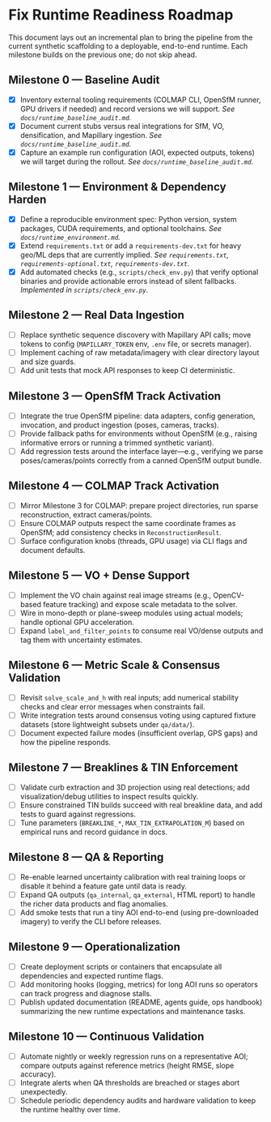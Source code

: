 # Fix Runtime Readiness Roadmap

This document lays out an incremental plan to bring the pipeline from the current synthetic scaffolding to a deployable, end-to-end runtime. Each milestone builds on the previous one; do not skip ahead.

## Milestone 0 — Baseline Audit
- [x] Inventory external tooling requirements (COLMAP CLI, OpenSfM runner, GPU drivers if needed) and record versions we will support. _See `docs/runtime_baseline_audit.md`._
- [x] Document current stubs versus real integrations for SfM, VO, densification, and Mapillary ingestion. _See `docs/runtime_baseline_audit.md`._
- [x] Capture an example run configuration (AOI, expected outputs, tokens) we will target during the rollout. _See `docs/runtime_baseline_audit.md`._

## Milestone 1 — Environment & Dependency Harden
- [x] Define a reproducible environment spec: Python version, system packages, CUDA requirements, and optional toolchains. _See `docs/runtime_environment.md`._
- [x] Extend `requirements.txt` or add a `requirements-dev.txt` for heavy geo/ML deps that are currently implied. _See `requirements.txt`, `requirements-optional.txt`, `requirements-dev.txt`._
- [x] Add automated checks (e.g., `scripts/check_env.py`) that verify optional binaries and provide actionable errors instead of silent fallbacks. _Implemented in `scripts/check_env.py`._

## Milestone 2 — Real Data Ingestion
- [ ] Replace synthetic sequence discovery with Mapillary API calls; move tokens to config (`MAPILLARY_TOKEN` env, `.env` file, or secrets manager).
- [ ] Implement caching of raw metadata/imagery with clear directory layout and size guards.
- [ ] Add unit tests that mock API responses to keep CI deterministic.

## Milestone 3 — OpenSfM Track Activation
- [ ] Integrate the true OpenSfM pipeline: data adapters, config generation, invocation, and product ingestion (poses, cameras, tracks).
- [ ] Provide fallback paths for environments without OpenSfM (e.g., raising informative errors or running a trimmed synthetic variant).
- [ ] Add regression tests around the interface layer—e.g., verifying we parse poses/cameras/points correctly from a canned OpenSfM output bundle.

## Milestone 4 — COLMAP Track Activation
- [ ] Mirror Milestone 3 for COLMAP: prepare project directories, run sparse reconstruction, extract cameras/points.
- [ ] Ensure COLMAP outputs respect the same coordinate frames as OpenSfM; add consistency checks in `ReconstructionResult`.
- [ ] Surface configuration knobs (threads, GPU usage) via CLI flags and document defaults.

## Milestone 5 — VO + Dense Support
- [ ] Implement the VO chain against real image streams (e.g., OpenCV-based feature tracking) and expose scale metadata to the solver.
- [ ] Wire in mono-depth or plane-sweep modules using actual models; handle optional GPU acceleration.
- [ ] Expand `label_and_filter_points` to consume real VO/dense outputs and tag them with uncertainty estimates.

## Milestone 6 — Metric Scale & Consensus Validation
- [ ] Revisit `solve_scale_and_h` with real inputs; add numerical stability checks and clear error messages when constraints fail.
- [ ] Write integration tests around consensus voting using captured fixture datasets (store lightweight subsets under `qa/data/`).
- [ ] Document expected failure modes (insufficient overlap, GPS gaps) and how the pipeline responds.

## Milestone 7 — Breaklines & TIN Enforcement
- [ ] Validate curb extraction and 3D projection using real detections; add visualization/debug utilities to inspect results quickly.
- [ ] Ensure constrained TIN builds succeed with real breakline data, and add tests to guard against regressions.
- [ ] Tune parameters (`BREAKLINE_*`, `MAX_TIN_EXTRAPOLATION_M`) based on empirical runs and record guidance in docs.

## Milestone 8 — QA & Reporting
- [ ] Re-enable learned uncertainty calibration with real training loops or disable it behind a feature gate until data is ready.
- [ ] Expand QA outputs (`qa_internal`, `qa_external`, HTML report) to handle the richer data products and flag anomalies.
- [ ] Add smoke tests that run a tiny AOI end-to-end (using pre-downloaded imagery) to verify the CLI before releases.

## Milestone 9 — Operationalization
- [ ] Create deployment scripts or containers that encapsulate all dependencies and expected runtime flags.
- [ ] Add monitoring hooks (logging, metrics) for long AOI runs so operators can track progress and diagnose stalls.
- [ ] Publish updated documentation (README, agents guide, ops handbook) summarizing the new runtime expectations and maintenance tasks.

## Milestone 10 — Continuous Validation
- [ ] Automate nightly or weekly regression runs on a representative AOI; compare outputs against reference metrics (height RMSE, slope accuracy).
- [ ] Integrate alerts when QA thresholds are breached or stages abort unexpectedly.
- [ ] Schedule periodic dependency audits and hardware validation to keep the runtime healthy over time.
